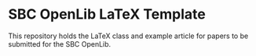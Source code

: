 # SBC OpenLib LaTeX Template

This repository holds the LaTeX class and example article for papers to be submitted for the SBC OpenLib.
